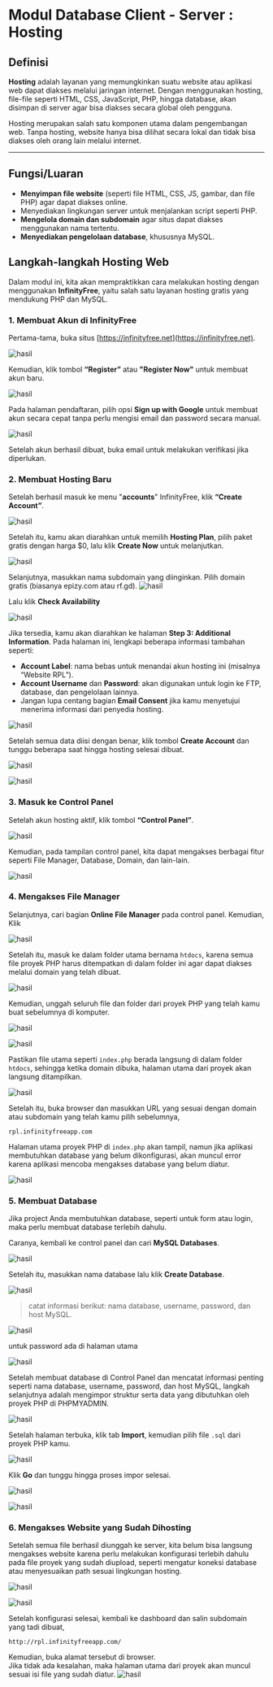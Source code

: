 # Modul Database Client - Server : Hosting

## Definisi  
**Hosting** adalah layanan yang memungkinkan suatu website atau aplikasi web dapat diakses melalui jaringan internet. Dengan menggunakan hosting, file-file seperti HTML, CSS, JavaScript, PHP, hingga database, akan disimpan di server agar bisa diakses secara global oleh pengguna.

Hosting merupakan salah satu komponen utama dalam pengembangan web. Tanpa hosting, website hanya bisa dilihat secara lokal dan tidak bisa diakses oleh orang lain melalui internet.

---
## Fungsi/Luaran  
- **Menyimpan file website** (seperti file HTML, CSS, JS, gambar, dan file PHP) agar dapat diakses online.
- Menyediakan lingkungan server untuk menjalankan script seperti PHP.    
- **Mengelola domain dan subdomain** agar situs dapat diakses menggunakan nama tertentu.
- **Menyediakan pengelolaan database**, khususnya MySQL.

## Langkah-langkah Hosting Web
Dalam modul ini, kita akan mempraktikkan cara melakukan hosting dengan menggunakan **InfinityFree**, yaitu salah satu layanan hosting gratis yang mendukung PHP dan MySQL.


### 1. Membuat Akun di InfinityFree

Pertama-tama, buka situs [https://infinityfree.net](https://infinityfree.net). 

 ![hasil](asetx/44.png)

Kemudian, klik tombol **“Register”** atau **"Register Now"** untuk membuat akun baru.

![hasil](asetx/45.png)

Pada halaman pendaftaran, pilih opsi **Sign up with Google** untuk membuat akun secara cepat tanpa perlu mengisi email dan password secara manual.

![hasil](asetx/46.png)

Setelah akun berhasil dibuat, buka email untuk melakukan verifikasi jika diperlukan.

### 2. Membuat Hosting Baru

Setelah berhasil masuk ke menu "**accounts**" InfinityFree, klik **“Create Account”**.

![hasil](asetx/49.png)

Setelah itu, kamu akan diarahkan untuk memilih **Hosting Plan**, pilih paket gratis dengan harga $0, lalu klik **Create Now** untuk melanjutkan.

![hasil](asetx/50.png)

Selanjutnya, masukkan nama subdomain yang diinginkan. Pilih domain gratis (biasanya epizy.com atau rf.gd).
![hasil](asetx/51.png)

Lalu klik **Check Availability**

![hasil](asetx/52.png)

Jika tersedia, kamu akan diarahkan ke halaman **Step 3: Additional Information**. Pada halaman ini, lengkapi beberapa informasi tambahan seperti:

- **Account Label**: nama bebas untuk menandai akun hosting ini (misalnya “Website RPL”).
- **Account Username** dan **Password**: akan digunakan untuk login ke FTP, database, dan pengelolaan lainnya.
- Jangan lupa centang bagian **Email Consent** jika kamu menyetujui menerima informasi dari penyedia hosting.

![hasil](asetx/53.png)

Setelah semua data diisi dengan benar, klik tombol **Create Account** dan tunggu beberapa saat hingga hosting selesai dibuat.

![hasil](asetx/54.png)

![hasil](asetx/55.png)
### 3. Masuk ke Control Panel

Setelah akun hosting aktif, klik tombol **“Control Panel”**.  

![hasil](asetx/56.png)

Kemudian, pada tampilan control panel, kita dapat mengakses berbagai fitur seperti File Manager, Database, Domain, dan lain-lain.

![hasil](asetx/57.png)

### 4. Mengakses File Manager

Selanjutnya, cari bagian **Online File Manager** pada control panel. Kemudian, Klik 

![hasil](asetx/58.png)

Setelah itu, masuk ke dalam folder utama bernama `htdocs`, karena semua file proyek PHP harus ditempatkan di dalam folder ini agar dapat diakses melalui domain yang telah dibuat.

![hasil](asetx/59.png)

Kemudian, unggah seluruh file dan folder dari proyek PHP yang telah kamu buat sebelumnya di komputer.

![hasil](asetx/60.png)

![hasil](asetx/61.png)

Pastikan file utama seperti `index.php` berada langsung di dalam folder `htdocs`, sehingga ketika domain dibuka, halaman utama dari proyek akan langsung ditampilkan.

![hasil](asetx/63.png)

Setelah itu, buka browser dan masukkan URL yang sesuai dengan domain atau subdomain yang telah kamu pilih sebelumnya,

```
rpl.infinityfreeapp.com
```

Halaman utama proyek PHP di `index.php` akan tampil, namun jika aplikasi membutuhkan database yang belum dikonfigurasi, akan muncul error karena aplikasi mencoba mengakses database yang belum diatur.

![hasil](asetx/62.png)

### 5. Membuat Database

Jika project Anda membutuhkan database, seperti untuk form atau login, maka perlu membuat database terlebih dahulu.

Caranya, kembali ke control panel dan cari **MySQL Databases**.  

![hasil](asetx/69.png)

Setelah itu, masukkan nama database lalu klik **Create Database**.

![hasil](asetx/70.png)

> catat informasi berikut: nama database, username, password, dan host MySQL.

![hasil](asetx/71.png)

untuk password ada di halaman utama

![hasil](asetx/72.png)

Setelah membuat database di Control Panel dan mencatat informasi penting seperti nama database, username, password, dan host MySQL, langkah selanjutnya adalah mengimpor struktur serta data yang dibutuhkan oleh proyek PHP di PHPMYADMIN.

![hasil](asetx/77.png)

Setelah halaman terbuka, klik tab **Import**, kemudian pilih file `.sql` dari proyek PHP kamu.  

![hasil](asetx/79.png)

Klik **Go** dan tunggu hingga proses impor selesai.

![hasil](asetx/80.png)

![hasil](asetx/78.png)


### 6. Mengakses Website yang Sudah Dihosting

Setelah semua file berhasil diunggah ke server, kita belum bisa langsung mengakses website karena perlu melakukan konfigurasi terlebih dahulu pada file proyek yang sudah diupload, seperti mengatur koneksi database atau menyesuaikan path sesuai lingkungan hosting.

![hasil](asetx/73.png)

![hasil](asetx/76.png)

Setelah konfigurasi selesai, kembali ke dashboard dan salin subdomain yang tadi dibuat, 

```
http://rpl.infinityfreeapp.com/
```

Kemudian, buka alamat tersebut di browser.  
Jika tidak ada kesalahan, maka halaman utama dari proyek akan muncul sesuai isi file yang sudah diatur.
![hasil](asetx/75.png)
